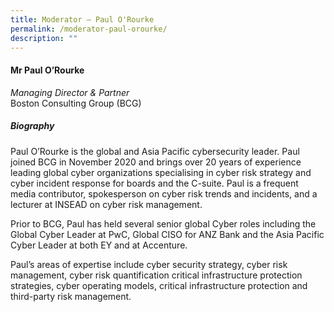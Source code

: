 ```yaml
---
title: Moderator – Paul O'Rourke
permalink: /moderator-paul-orourke/
description: ""
---
```


<!-- ![](/images/Speakers/Paul%20ORourke%20.jpg) !-->

#### **Mr Paul O’Rourke**

*Managing Director & Partner*  
Boston Consulting Group (BCG)

##### **Biography**
Paul O’Rourke is the global and Asia Pacific cybersecurity leader. Paul joined BCG in November 2020 and brings over 20 years of experience leading global cyber organizations specialising in cyber risk strategy and cyber incident response for boards and the C-suite. Paul is a frequent media contributor, spokesperson on cyber risk trends and incidents, and a lecturer at INSEAD on cyber risk management. 
 
Prior to BCG, Paul has held several senior global Cyber roles including the Global Cyber Leader at PwC, Global CISO for ANZ Bank and the Asia Pacific Cyber Leader at both EY and at Accenture.
 
Paul’s areas of expertise include cyber security strategy, cyber risk management, cyber risk quantification critical infrastructure protection strategies, cyber operating models, critical infrastructure protection and third-party risk management.